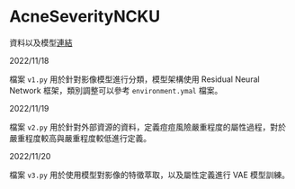 
# AcneSeverityNCKU

資料以及模型[連結]

2022/11/18

檔案 `v1.py` 用於針對影像模型進行分類，模型架構使用 Residual Neural Network 框架，類別調整可以參考 `environment.ymal` 檔案。

2022/11/19

檔案 `v2.py` 用於針對外部資源的資料，定義痘痘風險嚴重程度的屬性過程，對於嚴重程度較高與嚴重程度較低進行定義。

2022/11/20

檔案 `v3.py` 用於使用模型對影像的特徵萃取，以及屬性定義進行 VAE 模型訓練。


[連結]: https://drive.google.com/drive/folders/1MF7mUerrxCxXUo7TRsYM3QxMRKvekX2z?usp=share_link

<!-- [Model](https://drive.google.com/drive/folders/1MF7mUerrxCxXUo7TRsYM3QxMRKvekX2z?usp=share_link) -->


<!-- PYTHONPATH = './' python script/classification.py -->
<!-- PYTHONPATH = './' python script/classification.py -->
